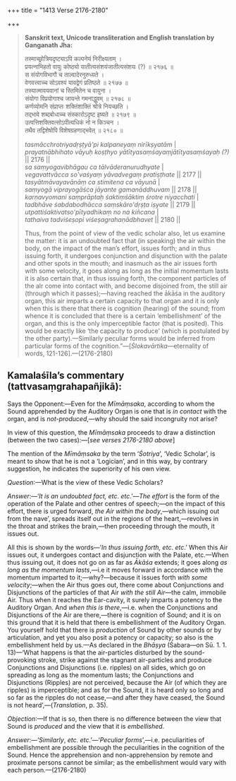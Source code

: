 +++
title = "1413 Verse 2176-2180"

+++
> **Sanskrit text, Unicode transliteration and English translation by Ganganath Jha:** 
>
> तस्माच्छ्रोत्रियदृष्ट्याऽपि कल्पनेयं निरीक्ष्यताम् ।  
> प्रयत्नाभिहतो वायुः कोष्ठ्यो यातीत्यसंशयंजातीत्यसंशयः (?) ॥ २१७६ ॥  
> स संयोगविभागौ च ताल्वादेरनुरुध्यते ।  
> वेगवत्त्वाच्च सोऽवश्यं यावद्वेगं प्रतिष्ठते ॥ २१७७ ॥  
> तस्यात्मावयवानां च स्तिमितेन च वायुना ।  
> संयोगा विप्रयोगाश्च जायन्ते गमनाद्धुवम् ॥ २१७८ ॥  
> कर्णव्योमनि संप्राप्तः शक्तिंशाक्तिं श्रोत्रे नियच्छति ।  
> तद्भावे शब्दबोधाच्च संस्कारोऽदृष्ट इष्यते ॥ २१७९ ॥  
> उत्पत्तिशक्तिवत्सोऽपीत्यधिकं नो न किञ्चन ।  
> तथैव तद्विशेषोपि विशेषग्रहणाद्भवेत् ॥ २१८० ॥ 
>
> *tasmācchrotriyadṛṣṭyā'pi kalpaneyaṃ nirīkṣyatām* \|  
> *prayatnābhihato vāyuḥ koṣṭhyo yātītyasaṃśayaṃjātītyasaṃśayaḥ (?)* \|\| 2176 \|\|  
> *sa saṃyogavibhāgau ca tālvāderanurudhyate* \|  
> *vegavattvācca so'vaśyaṃ yāvadvegaṃ pratiṣṭhate* \|\| 2177 \|\|  
> *tasyātmāvayavānāṃ ca stimitena ca vāyunā* \|  
> *saṃyogā viprayogāśca jāyante gamanāddhuvam* \|\| 2178 \|\|  
> *karṇavyomani saṃprāptaḥ śaktiṃśāktiṃ śrotre niyacchati* \|  
> *tadbhāve śabdabodhācca saṃskāro'dṛṣṭa iṣyate* \|\| 2179 \|\|  
> *utpattiśaktivatso'pītyadhikaṃ no na kiñcana* \|  
> *tathaiva tadviśeṣopi viśeṣagrahaṇādbhavet* \|\| 2180 \|\| 
>
> Thus, from the point of view of the vedic scholar also, let us examine the matter: it is an undoubted fact that (in speaking) the air within the body, on the impact of the man’s effort, issues forth; and in thus issuing forth, it undergoes conjunction and disjunction with the palate and other spots in the mouth; and inasmuch as the air issues forth with some velocity, it goes along as long as the initial momentum lasts it is also certain that, in thus issuing forth, the component particles of the alr come into contact with, and become disjoined from, the still air (through which it passes);—having reached the ākāśa in the auditory organ, this air imparts a certain capacity to that organ and it is only when this is there that there is cognition (hearing) of the sound; from whence it is concluded that there is a certain ‘embellishment’ of the organ, and this is the only imperceptible factor (that is posited). This would be exactly like ‘the capacity to produce’ (which is postulated by the other party).—Similarly peculiar forms would be inferred from particular forms of the cognition.”—[*Ślokavārtika*—eternality of words, 121-126].—(2176-2180)



## Kamalaśīla’s commentary (tattvasaṃgrahapañjikā):

Says the Opponent:—Even for the *Mīmāṃsaka*, according to whom the Sound apprehended by the Auditory Organ is one that is *in contact* with the organ, and is *not-produced*,—why should the said incongruity not arise?

In view of this question, the *Mīmāṃsaka* proceeds to draw a distinction (between the two cases):—[*see verses 2176-2180 above*]

The mention of the *Mīmāṃsaka* by the term ‘*Śotriya*’, ‘Vedic Scholar’, is meant to show that he is not a ‘Logician’, and in this way, by contrary suggestion, he indicates the superiority of his own view.

*Question*:—What is the view of these Vedic Scholars?

*Answer*:—‘*It is an undoubted fact, etc*. *etc*.’—*The effort* is the form of the operation of the Palate and other centres of speech;—on the impact of this effort, there is urged forward, *the Air within the body*,—which issuing out from the nave’, spreads itself out in the regions of the heart,—revolves in the throat and strikes the brain,—then proceeding through the mouth, it issues out.

All this is shown by the words—‘*In thus issuing forth, etc*. *etc*.’ When this Air issues out, it undergoes contact and disjunction with the Palate, etc.—When thus issuing out, it does not go on as far as *Ākāśa* extends; it goes along *as long as the momentum lasts*,—i.e it moves forward in accordance with the momentum imparted to it;—why?—because it issues forth *with some velocity*;—when the Air thus goes out, there come about Conjunctions and Disjunctions of the particles of that Air *with the still Air*—the calm, immobile Air. Thus when it reaches the Ear-cavity, it surely imparts a potency to the Auditory Organ. And *when this is there*,—i.e. when the Conjunctions and Disjunctions of the Air are there,—there is cognition of Sound; and it is on this ground that it is held that there is embellishment of the Auditory Organ. You yourself hold that there is *production* of Sound by other sounds or by articulation, and yet you also posit a potency or capacity; so also is the embellishment held by us.—As declared in the *Bhāṣya* (Śabara—on Sū. 1. 1. 13)—‘What happens is that the air-particles disturbed by the sound-provoking stroke, strike against the stagnant air-particles and produce Conjunctions and Disjunctions (i.e. ripples) on all sides, which go on spreading as long as the momentum lasts; the Conjunctions and Disjunctions (Ripples) are not perceived, because the Air (of which they are ripples) is imperceptible; and as for the Sound, it is heard only so long and so far as the ripples do not cease,—and after they have ceased, the Sound is not heard’,—(*Translation*, p. 35).

*Objection*:—If that is so, then there is no difference between the view that Sound is *produced* and the view that it is *embellished*.

*Answer*:—‘*Similarly*, *etc. etc*.’—‘*Peculiar forms*’,—i.e. peculiarities of embellishment are possible through the peculiarities in the cognition of the Sound. Hence the apprehension and non-apprehension by remote and proximate persons cannot be similar; as the embellishment would vary with each person.—(2176-2180)


